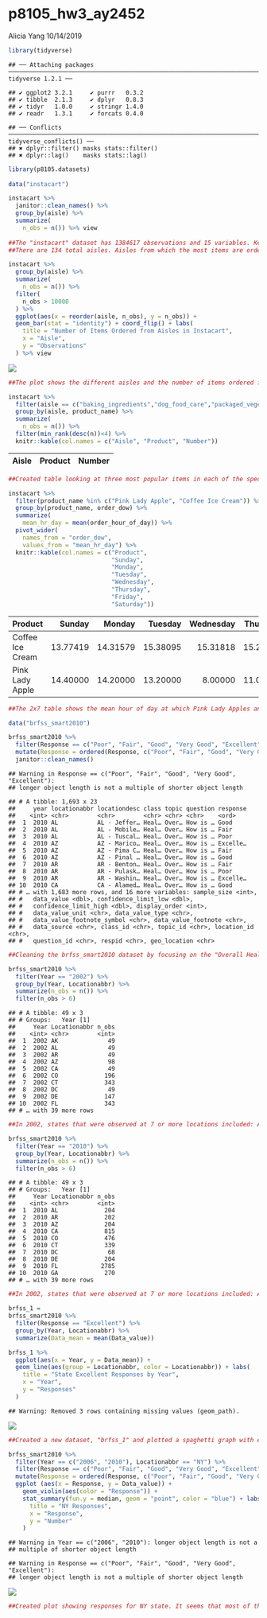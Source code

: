 p8105\_hw3\_ay2452
================
Alicia Yang
10/14/2019

``` r
library(tidyverse)
```

    ## ── Attaching packages ─────────────────────────────────────────────────────────────────────── tidyverse 1.2.1 ──

    ## ✔ ggplot2 3.2.1     ✔ purrr   0.3.2
    ## ✔ tibble  2.1.3     ✔ dplyr   0.8.3
    ## ✔ tidyr   1.0.0     ✔ stringr 1.4.0
    ## ✔ readr   1.3.1     ✔ forcats 0.4.0

    ## ── Conflicts ────────────────────────────────────────────────────────────────────────── tidyverse_conflicts() ──
    ## ✖ dplyr::filter() masks stats::filter()
    ## ✖ dplyr::lag()    masks stats::lag()

``` r
library(p8105.datasets)
 
data("instacart")

instacart %>%
  janitor::clean_names() %>%
  group_by(aisle) %>%
  summarize( 
    n_obs = n()) %>% view
    
##The "instacart" dataset has 1384617 observations and 15 variables. Key variables include the order id, user id, time of order (both by day of the week and hour of day), product ordered, product department, aisle, and their associated ids. As is, the dataset is structured so that items in an order are grouped together.
##There are 134 total aisles. Aisles from which the most items are ordered from are (in descending order): fresh veggies, fresh fruits, packaged vegatble fruits, yogurt, and packaged cheese.
```

``` r
instacart %>%
  group_by(aisle) %>%
  summarize( 
    n_obs = n()) %>%
  filter(
    n_obs > 10000
  ) %>%
  ggplot(aes(x = reorder(aisle, n_obs), y = n_obs)) + 
  geom_bar(stat = "identity") + coord_flip() + labs(
    title = "Number of Items Ordered from Aisles in Instacart", 
    x = "Aisle", 
    y = "Observations"
  ) %>% view
```

![](Untitled_files/figure-gfm/Problem%201.2-1.png)<!-- -->

``` r
##The plot shows the different aisles and the number of items ordered from each aisle in descending order from the top. Fresh vegetables and fresh fruits are very close and greatly outnumber the other aisles. 
```

``` r
instacart %>%
  filter(aisle == c("baking_ingredients","dog_food_care","packaged_vegetable_fruits")) %>%
  group_by(aisle, product_name) %>%
  summarize( 
    n_obs = n()) %>%
  filter(min_rank(desc(n))<4) %>%
  knitr::kable(col.names = c("Aisle", "Product", "Number"))
```

| Aisle | Product | Number |
| :---- | :------ | -----: |

``` r
##Created table looking at three most popular items in each of the specified aisls.  
```

``` r
instacart %>%
  filter(product_name %in% c("Pink Lady Apple", "Coffee Ice Cream")) %>%
  group_by(product_name, order_dow) %>%
  summarize(
    mean_hr_day = mean(order_hour_of_day)) %>%
  pivot_wider(
    names_from = "order_dow", 
    values_from = "mean_hr_day") %>%
  knitr::kable(col.names = c("Product", 
                             "Sunday", 
                             "Monday", 
                             "Tuesday", 
                             "Wednesday", 
                             "Thursday", 
                             "Friday", 
                             "Saturday"))
```

| Product          |   Sunday |   Monday |  Tuesday | Wednesday | Thursday |   Friday | Saturday |
| :--------------- | -------: | -------: | -------: | --------: | -------: | -------: | -------: |
| Coffee Ice Cream | 13.77419 | 14.31579 | 15.38095 |  15.31818 | 15.21739 | 12.26316 | 13.83333 |
| Pink Lady Apple  | 14.40000 | 14.20000 | 13.20000 |   8.00000 | 11.00000 | 16.00000 | 13.00000 |

``` r
##The 2x7 table shows the mean hour of day at which Pink Lady Apples and Coffee Ice Cream are ordered on each day of the week. Coffee Ice Cream seems to be ordered most between 1-3 pm and Pink Lady Apples mostly between 1-4 pm (although Wednesday is a bit different with a mean of 8 am).
```

``` r
data("brfss_smart2010")

brfss_smart2010 %>%
  filter(Response == c("Poor", "Fair", "Good", "Very Good", "Excellent")) %>%
  mutate(Response = ordered(Response, c("Poor", "Fair", "Good", "Very Good", "Excellent"))) %>%
  janitor::clean_names()
```

    ## Warning in Response == c("Poor", "Fair", "Good", "Very Good", "Excellent"):
    ## longer object length is not a multiple of shorter object length

    ## # A tibble: 1,693 x 23
    ##     year locationabbr locationdesc class topic question response
    ##    <int> <chr>        <chr>        <chr> <chr> <chr>    <ord>   
    ##  1  2010 AL           AL - Jeffer… Heal… Over… How is … Good    
    ##  2  2010 AL           AL - Mobile… Heal… Over… How is … Fair    
    ##  3  2010 AL           AL - Tuscal… Heal… Over… How is … Poor    
    ##  4  2010 AZ           AZ - Marico… Heal… Over… How is … Excelle…
    ##  5  2010 AZ           AZ - Pima C… Heal… Over… How is … Fair    
    ##  6  2010 AZ           AZ - Pinal … Heal… Over… How is … Good    
    ##  7  2010 AR           AR - Benton… Heal… Over… How is … Fair    
    ##  8  2010 AR           AR - Pulask… Heal… Over… How is … Poor    
    ##  9  2010 AR           AR - Washin… Heal… Over… How is … Excelle…
    ## 10  2010 CA           CA - Alamed… Heal… Over… How is … Good    
    ## # … with 1,683 more rows, and 16 more variables: sample_size <int>,
    ## #   data_value <dbl>, confidence_limit_low <dbl>,
    ## #   confidence_limit_high <dbl>, display_order <int>,
    ## #   data_value_unit <chr>, data_value_type <chr>,
    ## #   data_value_footnote_symbol <chr>, data_value_footnote <chr>,
    ## #   data_source <chr>, class_id <chr>, topic_id <chr>, location_id <chr>,
    ## #   question_id <chr>, respid <chr>, geo_location <chr>

``` r
##Cleaning the brfss_smart2010 dataset by focusing on the "Overall Health" topic and including responses from "Excellent" to "Poor". Responses were also ordered from "Poor" to "Excellent" and variable names are formatted appropiately.
```

``` r
brfss_smart2010 %>%
  filter(Year == "2002") %>%
  group_by(Year, Locationabbr) %>%
  summarize(n_obs = n()) %>%
  filter(n_obs > 6)
```

    ## # A tibble: 49 x 3
    ## # Groups:   Year [1]
    ##     Year Locationabbr n_obs
    ##    <int> <chr>        <int>
    ##  1  2002 AK              49
    ##  2  2002 AL              49
    ##  3  2002 AR              49
    ##  4  2002 AZ              98
    ##  5  2002 CA              49
    ##  6  2002 CO             196
    ##  7  2002 CT             343
    ##  8  2002 DC              49
    ##  9  2002 DE             147
    ## 10  2002 FL             343
    ## # … with 39 more rows

``` r
##In 2002, states that were observed at 7 or more locations included: AK, AL, AR, AZ, CA, CO, CT, DC, DE, FL, GA, HI, IA, ID, IL, IN, KS, KY, LA, MA, MD, ME, MI, MN, MO, MS, NC, ND, NE, NH, NJ, NM, NV, NY, OH, OK, OR, PA, RI, SC, SD, TN, TX, UT, VT, WA, WI, WV, and WY. 
```

``` r
brfss_smart2010 %>%
  filter(Year == "2010") %>%
  group_by(Year, Locationabbr) %>%
  summarize(n_obs = n()) %>%
  filter(n_obs > 6)
```

    ## # A tibble: 49 x 3
    ## # Groups:   Year [1]
    ##     Year Locationabbr n_obs
    ##    <int> <chr>        <int>
    ##  1  2010 AL             204
    ##  2  2010 AR             202
    ##  3  2010 AZ             204
    ##  4  2010 CA             815
    ##  5  2010 CO             476
    ##  6  2010 CT             339
    ##  7  2010 DC              68
    ##  8  2010 DE             204
    ##  9  2010 FL            2785
    ## 10  2010 GA             270
    ## # … with 39 more rows

``` r
##In 2002, states that were observed at 7 or more locations included: AL, AR, AZ, CA, CO, CT, DC, DE, FL, GA, HI, IA, ID, IL, IN, KS, KY, LA, MA, MD, ME, MI, MN, MO, MS, MT, NC, ND, NE. NH, NJ, NM, NV, NY, OH, OK, OR, PA, RI, SC, SD. TN, TX, UT, VT, WA, WI, WV, and WY. 
```

``` r
brfss_1 =
brfss_smart2010 %>%
  filter(Response == "Excellent") %>%
  group_by(Year, Locationabbr) %>%
  summarize(Data_mean = mean(Data_value))

brfss_1 %>%
  ggplot(aes(x = Year, y = Data_mean)) + 
  geom_line(aes(group = Locationabbr, color = Locationabbr)) + labs(
    title = "State Excellent Responses by Year", 
    x = "Year", 
    y = "Responses"
  )
```

    ## Warning: Removed 3 rows containing missing values (geom_path).

![](Untitled_files/figure-gfm/Problem%202.3-1.png)<!-- -->

``` r
##Created a new dataset, "brfss_1" and plotted a spaghetti graph with each state having its own color. 3 rows were removed due to missing values. 
```

``` r
brfss_smart2010 %>%
  filter(Year == c("2006", "2010"), Locationabbr == "NY") %>%
  filter(Response == c("Poor", "Fair", "Good", "Very Good", "Excellent")) %>%
  mutate(Response = ordered(Response, c("Poor", "Fair", "Good", "Very Good", "Excellent"))) %>%
  ggplot (aes(x = Response, y = Data_value)) + 
    geom_violin(aes(color = "Response")) + 
    stat_summary(fun.y = median, geom = "point", color = "blue") + labs (
      title = "NY Responses", 
      x = "Response", 
      y = "Number"
    )
```

    ## Warning in Year == c("2006", "2010"): longer object length is not a
    ## multiple of shorter object length

    ## Warning in Response == c("Poor", "Fair", "Good", "Very Good", "Excellent"):
    ## longer object length is not a multiple of shorter object length

![](Untitled_files/figure-gfm/Problem%202.4-1.png)<!-- -->

``` r
##Created plot showing responses for NY state. It seems that most of the responses are centered around "Excellent" compared to Poor. 
```
